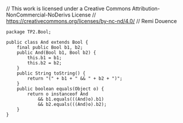 // This work is licensed under a Creative Commons Attribution-NonCommercial-NoDerivs License
// https://creativecommons.org/licenses/by-nc-nd/4.0/
// Remi Douence
```
package TP2.Bool;

public class And extends Bool {
	final public Bool b1, b2;
	public And(Bool b1, Bool b2) {
		this.b1 = b1;
		this.b2 = b2;
	}
	public String toString() {
		return "(" + b1 + " && " + b2 + ")";
	}
	public boolean equals(Object o) {
		return o instanceof And 
			&& b1.equals(((And)o).b1) 
			&& b2.equals(((And)o).b2);
	}
}


```
